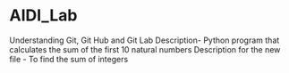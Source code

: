 # AIDI_Lab
Understanding Git, Git Hub and  Git Lab
Description- Python program that calculates the sum of the first 10 natural numbers
Description for the new file - To find the sum of integers
